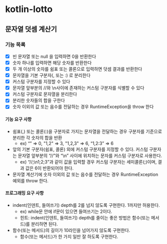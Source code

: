 # kotlin-lotto

## 문자열 덧셈 계산기

### 기능 목록

- [x] 빈 문자열 또는 null 을 입력하면 0을 반환한다
- [x] 숫자 하나를 입력하면 해당 숫자를 반환한다
- [x] 두 개 이상의 숫자를 쉼표 또는 콜론으로 입력하면 덧셈 결과를 반환한다
- [x] 문자열을 기본 구분자(, 또는 :) 로 분리한다
- [x] 커스텀 구분자를 지정할 수 있다
- [x] 문자열 앞부분의 //와 \n사이에 존재하는 커스텀 구분자를 식별할 수 있다
- [x] 커스텀 구분자로 문자열을 분리한다
- [x] 분리한 숫자들의 합을 구한다
- [x] 숫자 이외의 값 또는 음수를 전달하는 경우 RuntimeException을 throw 한다

#### 기능 요구 사항

- 쉼표(,) 또는 콜론(:)을 구분자로 가지는 문자열을 전달하는 경우 구분자를 기준으로 분리한 각 숫자의 합을 반환
    - ex) “” => 0, "1,2" => 3, "1,2,3" => 6, “1,2:3” => 6
- 앞의 기본 구분자(쉼표, 콜론) 외에 커스텀 구분자를 지정할 수 있다. 커스텀 구분자는 문자열 앞부분의 “//”와 “\n” 사이에 위치하는 문자를 커스텀 구분자로 사용한다.
    - ex) “//;\n1;2;3”과 같이 값을 입력할 경우 커스텀 구분자는 세미콜론(;)이며, 결과 값은 6이 반환되어야 한다.
- 문자열 계산기에 숫자 이외의 값 또는 음수를 전달하는 경우 RuntimeException 예외를 throw 한다.

#### 프로그래밍 요구 사항

- indent(인덴트, 들여쓰기) depth를 2를 넘지 않도록 구현한다. 1까지만 허용한다.
    - ex) while문 안에 if문이 있으면 들여쓰기는 2이다.
    - 힌트: indent(인덴트, 들여쓰기) depth를 줄이는 좋은 방법은 함수(또는 메서드)를 분리하면 된다.
- 함수(또는 메서드)의 길이가 10라인을 넘어가지 않도록 구현한다.
    - 함수(또는 메서드)가 한 가지 일만 잘 하도록 구현한다.
